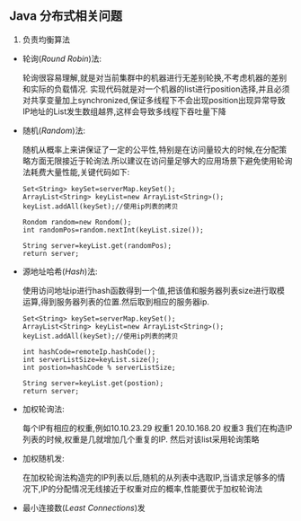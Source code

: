 ## Java 分布式相关问题

1. 负责均衡算法

  - 轮询(*Round Robin*)法:

     轮询很容易理解,就是对当前集群中的机器进行无差别轮换,不考虑机器的差别和实际的负载情况. 实现代码就是对一个机器的list进行position选择,并且必须对共享变量加上synchronized,保证多线程下不会出现position出现异常导致IP地址的List发生数组越界,这样会导致多线程下吞吐量下降
     
  - 随机(*Random*)法:

     随机从概率上来讲保证了一定的公平性,特别是在访问量较大的时候,在分配策略方面无限接近于轮询法.所以建议在访问量足够大的应用场景下避免使用轮询法耗费大量性能,关键代码如下:
    
     ```
     Set<String> keySet=serverMap.keySet();
     ArrayList<String> keyList=new ArrayList<String>();
     keyList.addAll(keySet);//使用ip列表的拷贝
     
     Rondom random=new Rondom();
     int randomPos=random.nextInt(keyList.size());
     
     String server=keyList.get(randomPos);
     return server;
     ```
     
  - 源地址哈希(*Hash*)法:

     使用访问地址ip进行hash函数得到一个值,把该值和服务器列表size进行取模运算,得到服务器列表的位置.然后取到相应的服务器ip.
     
     ```
     Set<String> keySet=serverMap.keySet();
     ArrayList<String> keyList=new ArrayList<String>();
     keyList.addAll(keySet);//使用ip列表的拷贝
     
     int hashCode=remoteIp.hashCode();
     int serverListSize=keyList.size();
     int postion=hashCode % serverListSize;
     
     String server=keyList.get(postion);
     return server;
     ```
     
  - 加权轮询法:

     每个IP有相应的权重,例如10.10.23.29 权重1 20.10.168.20 权重3 我们在构造IP列表的时候,权重是几就增加几个重复的IP.  然后对该list采用轮询策略
     
  - 加权随机发:

     在加权轮询法构造完的IP列表以后,随机的从列表中选取IP,当请求足够多的情况下,IP的分配情况无线接近于权重对应的概率,性能要优于加权轮询法
     
  - 最小连接数(*Least Connections*)发